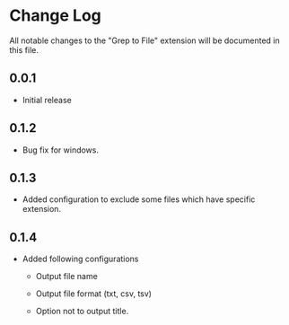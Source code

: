 # Change Log

All notable changes to the "Grep to File" extension will be documented in this file.

## 0.0.1

- Initial release

## 0.1.2

- Bug fix for windows.

## 0.1.3

- Added configuration to exclude some files which have specific extension.

## 0.1.4

- Added following configurations

  - Output file name

  - Output file format (txt, csv, tsv)

  - Option not to output title.
